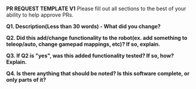 **PR REQUEST TEMPLATE V1**
Please fill out all sections to the best of your ability to help approve PRs.

**Q1. Description(Less than 30 words) - What did you change?**


**Q2. Did this add/change functionality to the robot(ex. add something to teleop/auto, change gamepad mappings, etc)? If so, explain.**

**Q3. If Q2 is "yes", was this added functionality tested? If so, how? Explain.**

**Q4. Is there anything that should be noted? Is this software complete, or only parts of it?**
